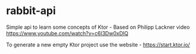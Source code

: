 ﻿# rabbit-api
 Simple api to learn some concepts of Ktor - Based on Philipp Lackner video https://www.youtube.com/watch?v=c6I3Dw0xDlQ 

 To generate a new empty Ktor project use the website - https://start.ktor.io/

